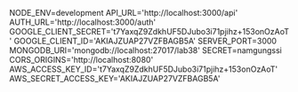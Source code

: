 NODE_ENV=development
API_URL='http://localhost:3000/api'
AUTH_URL='http://localhost:3000/auth'
GOOGLE_CLIENT_SECRET='t7YaxqZ9ZdkhUF5DJubo3i71pjihz+153onOzAoT'
GOOGLE_CLIENT_ID='AKIAJZUAP27VZFBAGB5A'
SERVER_PORT=3000
MONGODB_URI='mongodb://localhost:27017/lab38'
SECRET=namgungssi
CORS_ORIGINS='http://localhost:8080'
AWS_ACCESS_KEY_ID='t7YaxqZ9ZdkhUF5DJubo3i71pjihz+153onOzAoT'
AWS_SECRET_ACCESS_KEY='AKIAJZUAP27VZFBAGB5A'
